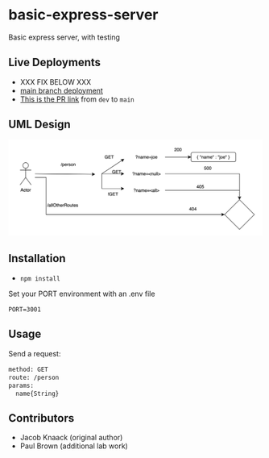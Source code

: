 # basic-express-server

Basic express server, with testing


## Live Deployments
- XXX FIX BELOW XXX
- [main branch deployment](https://basic-express-server-with-tests.onrender.com)
- [This is the PR link](https://github.com/0xQuasark/basic-express-server/pull/2) from `dev` to `main`

## UML Design
![UML Design](image.png)


## Installation

* `npm install`

Set your PORT environment with an .env file

```text
PORT=3001
```

## Usage

Send a request:

```text
method: GET
route: /person
params:
  name{String}
```

## Contributors

- Jacob Knaack (original author)
- Paul Brown (additional lab work)

